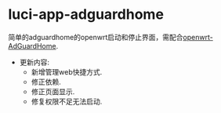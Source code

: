 # luci-app-adguardhome
简单的adguardhome的openwrt启动和停止界面，需配合[openwrt-AdGuardHome](https://github.com/happyzhang1995/openwrt-adguardhome).

- 更新内容:
  - 新增管理web快捷方式.
  - 修正依赖.
  - 修正页面显示.
  - 修复权限不足无法启动.

